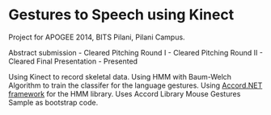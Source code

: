 Gestures to Speech using Kinect
=======================

Project for APOGEE 2014, BITS Pilani, Pilani Campus. 

Abstract submission	-	Cleared
Pitching Round I 	-	Cleared
Pitching Round II	-	Cleared
Final Presentation	-	Presented

Using Kinect to record skeletal data.
Using HMM with Baum-Welch Algorithm to train the classifer for the language gestures.
Using [Accord.NET framework](https://code.google.com/p/accord/) for the HMM library.
Uses Accord Library Mouse Gestures Sample as bootstrap code.

